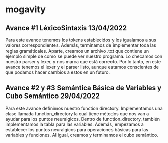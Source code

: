 # mogavity
## Avance #1 LéxicoSintaxis 13/04/2022
Para este avance tenemos los tokens establecidos y los igualamos a sus valores correspondientes. Además, terminamos de implementar toda las reglas gramáticales. Aparte, creamos un archivo .txt que contiene un ejemplo simple de como se puede ver nuestro programa. Lo checamos con nuestro parser y lexer, y nos marca que está correcto. Por lo tanto, en este avance tenemos el lexer y el parser listo, aunque estamos conscientes de que podamos hacer cambios a estos en un futuro.

## Avance #2 y #3 Semántica Básica de Variables y Cubo Semántico 29/04/2022
Para este avance definimos nuestro function directory. Implementamos una clase llamada function_directory la cual tiene métodos que nos van a ayudar para los puntos neuralgicos. Dentro de function_directory, también implementamos la tabla para las variables. Además, empezamos a establecer los puntos neuralgicos para operaciones básicas para las variables y funciones. Al igual, creamos y terminamos el cubo semántico. 